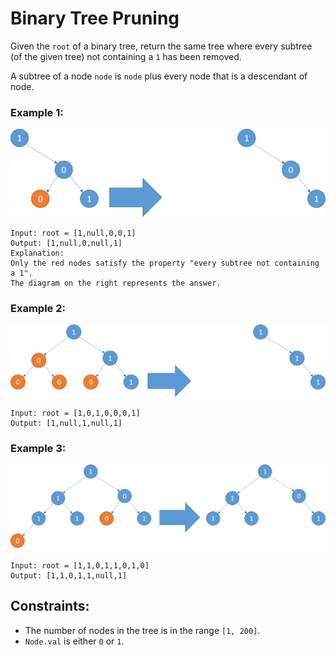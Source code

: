 # Binary Tree Pruning

Given the `root` of a binary tree, return the same tree where every subtree (of the given tree) not containing a `1` has been removed.

A subtree of a node `node` is `node` plus every node that is a descendant of node.

### Example 1:

!["Pruning Binary Tree 1"](../../resources/prune_bt1.png)

```
Input: root = [1,null,0,0,1]
Output: [1,null,0,null,1]
Explanation:
Only the red nodes satisfy the property "every subtree not containing a 1".
The diagram on the right represents the answer.
```

### Example 2:

!["Pruning Binary Tree 2"](../../resources/prune_bt2.png)

```
Input: root = [1,0,1,0,0,0,1]
Output: [1,null,1,null,1]
```

### Example 3:

!["Pruning Binary Tree 3"](../../resources/prune_bt3.png)

```
Input: root = [1,1,0,1,1,0,1,0]
Output: [1,1,0,1,1,null,1]
```

## Constraints:

- The number of nodes in the tree is in the range `[1, 200]`.
- `Node.val` is either `0` or `1`.
